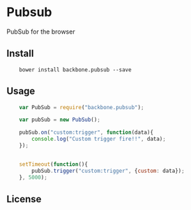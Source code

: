 Pubsub
======

PubSub for the browser


## Install

```
	bower install backbone.pubsub --save
```

## Usage

```js
	var PubSub = require("backbone.pubsub");

	var pubSub = new PubSub();

	pubSub.on("custom:trigger", function(data){
		console.log("Custom trigger fire!!", data);
	});


	setTimeout(function(){
		pubSub.trigger("custom:trigger", {custom: data});
	}, 5000);

```

## License
